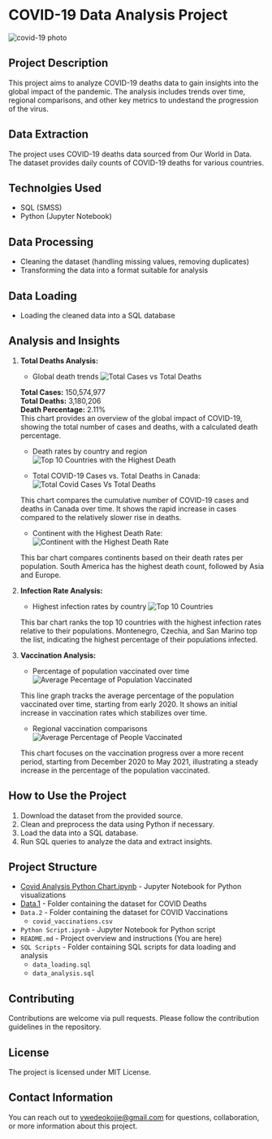 # COVID-19 Data Analysis Project

![covid-19 photo](https://github.com/VwedeOkojie/Covid-19-Project/assets/161823174/a2ed7037-f4aa-43b7-915a-0b94aba37bfc)

## Project Description
This project aims to analyze COVID-19 deaths data to gain insights into the global impact of the pandemic. The analysis includes trends over time, regional comparisons, and other key metrics to undestand the progression of the virus.

## Data Extraction
The project uses COVID-19 deaths data sourced from Our World in Data. The dataset provides daily counts of COVID-19 deaths for various countries.

## Technolgies Used
* SQL (SMSS)
* Python (Jupyter Notebook)

## Data Processing
* Cleaning the dataset (handling missing values, removing duplicates)
* Transforming the data into a format suitable for analysis

## Data Loading
* Loading the cleaned data into a SQL database

## Analysis and Insights

1. **Total Deaths Analysis:**
    - Global death trends
   ![Total Cases vs Total Deaths](https://github.com/VwedeOkojie/COVID-19-Project/assets/161823174/ace28254-c410-4ada-b269-d368aa134fab)

   **Total Cases:** 150,574,977  
   **Total Deaths:** 3,180,206  
   **Death Percentage:** 2.11%  
   This chart provides an overview of the global impact of COVID-19, showing the total number of cases and deaths, with a calculated death percentage.

    - Death rates by country and region
    ![Top 10 Countries with the Highest Death](https://github.com/VwedeOkojie/COVID-19-Project/assets/161823174/b67dc79f-0e6c-42f8-9f4c-f1227ea58e95)

    - Total COVID-19 Cases vs. Total Deaths in Canada:
    ![Total Covid Cases Vs Total Deaths](https://github.com/VwedeOkojie/COVID-19-Project/assets/161823174/ba92a08c-56d5-499c-8433-8626280962eb)

    This chart compares the cumulative number of COVID-19 cases and deaths in Canada over time. It shows the rapid increase in cases compared to the relatively slower rise in deaths.

    - Continent with the Highest Death Rate:
    ![Continent with the Highest Death Rate](https://github.com/VwedeOkojie/COVID-19-Project/assets/161823174/0ff924ae-1ed6-4a0c-8261-9479734cbf34)

    This bar chart compares continents based on their death rates per population. South America has the highest death count, followed by Asia and Europe.

2. **Infection Rate Analysis:**
    - Highest infection rates by country
   ![Top 10 Countries](https://github.com/VwedeOkojie/COVID-19-Project/assets/161823174/497bc98c-7fc5-4aef-99a5-f632712b6e30)

    This bar chart ranks the top 10 countries with the highest infection rates relative to their populations. Montenegro, Czechia, and San Marino top the list, indicating the highest percentage of their populations infected.

3. **Vaccination Analysis:**
    - Percentage of population vaccinated over time
      ![Average Pecentage of Population Vaccinated](https://github.com/VwedeOkojie/COVID-19-Project/assets/161823174/fa6dcbf7-4af3-4f85-9d10-10226981b04c)

    This line graph tracks the average percentage of the population vaccinated over time, starting from early 2020. It shows an initial increase in vaccination rates which stabilizes over time.

    - Regional vaccination comparisons
    ![Average Percentage of People Vaccinated](https://github.com/VwedeOkojie/COVID-19-Project/assets/161823174/5cc4639d-9b2b-4e7e-a68e-81730acd526b)

    This chart focuses on the vaccination progress over a more recent period, starting from December 2020 to May 2021, illustrating a steady increase in the percentage of the population vaccinated.



## How to Use the Project
1. Download the dataset from the provided source.
2. Clean and preprocess the data using Python if necessary.
3. Load the data into a SQL database.
4. Run SQL queries to analyze the data and extract insights.

## Project Structure

- [Covid Analysis Python Chart.ipynb](https://github.com/VwedeOkojie/COVID-19-Project/blob/05866d68124f1d1f6466477e305c2e222941891b/Covid%20Analysis%20Python%20Chart.ipynb) - Jupyter Notebook for Python visualizations
- [Data.1](https://github.com/VwedeOkojie/COVID-19-Project/blob/962bfee67b62c2d92342cd3a592e039216ecddcf/Data.1) - Folder containing the dataset for COVID Deaths
- `Data.2` - Folder containing the dataset for COVID Vaccinations
  - `covid_vaccinations.csv`
- `Python Script.ipynb` - Jupyter Notebook for Python script
- `README.md` - Project overview and instructions (You are here)
- `SQL Scripts` - Folder containing SQL scripts for data loading and analysis
  - `data_loading.sql`
  - `data_analysis.sql`


## Contributing
Contributions are welcome via pull requests. Please follow the contribution guidelines in the repository.

## License
The project is licensed under MIT License.

## Contact Information
You can reach out to vwedeokojie@gmail.com for questions, collaboration, or more information about this project.
